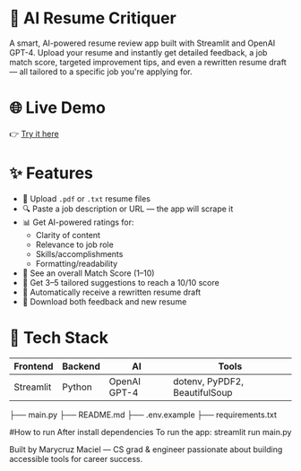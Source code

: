 # 📃 AI Resume Critiquer

A smart, AI-powered resume review app built with Streamlit and OpenAI GPT-4. Upload your resume and instantly get detailed feedback, a job match score, targeted improvement tips, and even a rewritten resume draft — all tailored to a specific job you're applying for.

# 🌐 Live Demo
👉 [Try it here](https://airesumecritiquer-so5hrxmm2bf2wdsfmqebae.streamlit.app)

# ✨ Features

- 📄 Upload `.pdf` or `.txt` resume files
- 🔍 Paste a job description or URL — the app will scrape it
- 📊 Get AI-powered ratings for:
  - Clarity of content
  - Relevance to job role
  - Skills/accomplishments
  - Formatting/readability
- 🧠 See an overall Match Score (1–10)
- 🔧 Get 3–5 tailored suggestions to reach a 10/10 score
- 📝 Automatically receive a rewritten resume draft
- 💾 Download both feedback and new resume


# 🚀 Tech Stack

| Frontend  | Backend     | AI           | Tools         |
|-----------|-------------|--------------|----------------|
| Streamlit | Python      | OpenAI GPT-4 | dotenv, PyPDF2, BeautifulSoup |

├── main.py
├── README.md
├── .env.example
├── requirements.txt

#How to run
After install dependencies
To run the app: streamlit run main.py


Built by Marycruz Maciel — CS grad & engineer passionate about building accessible tools for career success.
